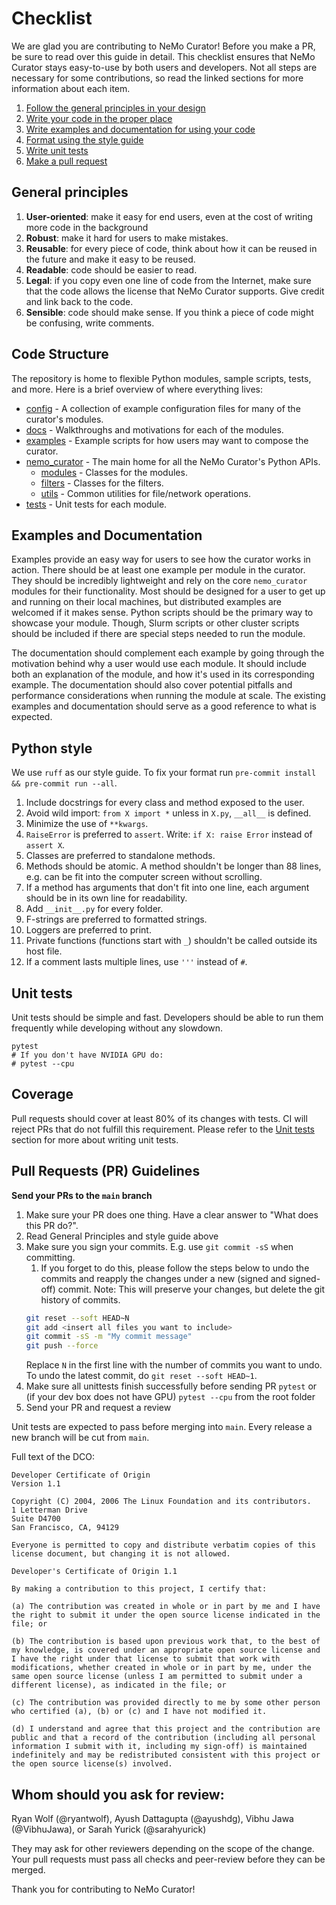 # Checklist

We are glad you are contributing to NeMo Curator! Before you make a PR, be sure to read over this guide in detail.
This checklist ensures that NeMo Curator stays easy-to-use by both users and developers.
Not all steps are necessary for some contributions, so read the linked sections for more information about each item.

1. [Follow the general principles in your design](#general-principles)
1. [Write your code in the proper place](#repo-structure)
1. [Write examples and documentation for using your code](#examples-and-documentation)
1. [Format using the style guide](#python-style)
1. [Write unit tests](#unit-tests)
1. [Make a pull request](#pull-requests-pr-guidelines)

## General principles
1. **User-oriented**: make it easy for end users, even at the cost of writing more code in the background
1. **Robust**: make it hard for users to make mistakes.
1. **Reusable**: for every piece of code, think about how it can be reused in the future and make it easy to be reused.
1. **Readable**: code should be easier to read.
1. **Legal**: if you copy even one line of code from the Internet, make sure that the code allows the license that NeMo Curator supports. Give credit and link back to the code.
1. **Sensible**: code should make sense. If you think a piece of code might be confusing, write comments.

## Code Structure
The repository is home to flexible Python modules, sample scripts, tests, and more.
Here is a brief overview of where everything lives:
- [config](config/) - A collection of example configuration files for many of the curator's modules.
- [docs](docs/) - Walkthroughs and motivations for each of the modules.
- [examples](examples/) - Example scripts for how users may want to compose the curator.
- [nemo_curator](nemo_curator/) - The main home for all the NeMo Curator's Python APIs.
    - [modules](nemo_curator/modules) - Classes for the modules.
    - [filters](nemo_curator/filters) - Classes for the filters.
    - [utils](nemo_curator/utils) - Common utilities for file/network operations.
- [tests](tests/) - Unit tests for each module.

## Examples and Documentation
Examples provide an easy way for users to see how the curator works in action.
There should be at least one example per module in the curator.
They should be incredibly lightweight and rely on the core `nemo_curator` modules for their functionality.
Most should be designed for a user to get up and running on their local machines, but distributed examples are welcomed if it makes sense.
Python scripts should be the primary way to showcase your module.
Though, Slurm scripts or other cluster scripts should be included if there are special steps needed to run the module.

The documentation should complement each example by going through the motivation behind why a user would use each module.
It should include both an explanation of the module, and how it's used in its corresponding example.
The documentation should also cover potential pitfalls and performance considerations when running the module at scale.
The existing examples and documentation should serve as a good reference to what is expected.

## Python style
We use ``ruff`` as our style guide. To fix your format run `pre-commit install && pre-commit run --all`.

1. Include docstrings for every class and method exposed to the user.
1. Avoid wild import: ``from X import *`` unless in ``X.py``, ``__all__`` is defined.
1. Minimize the use of ``**kwargs``.
1. ``RaiseError`` is preferred to ``assert``. Write: ```if X: raise Error``` instead of ```assert X```.
1. Classes are preferred to standalone methods.
1. Methods should be atomic. A method shouldn't be longer than 88 lines, e.g. can be fit into the computer screen without scrolling.
1. If a method has arguments that don't fit into one line, each argument should be in its own line for readability.
1. Add ``__init__.py`` for every folder.
1. F-strings are preferred to formatted strings.
1. Loggers are preferred to print.
1. Private functions (functions start with ``_``) shouldn't be called outside its host file.
1. If a comment lasts multiple lines, use ``'''`` instead of ``#``.

## Unit tests
Unit tests should be simple and fast.
Developers should be able to run them frequently while developing without any slowdown.
```
pytest
# If you don't have NVIDIA GPU do:
# pytest --cpu
```

## Coverage
Pull requests should cover at least 80% of its changes with tests. CI will reject PRs that do not fulfill this requirement. Please refer to the [Unit tests](#unit-tests) section for more about writing unit tests.

## Pull Requests (PR) Guidelines

**Send your PRs to the `main` branch**

1) Make sure your PR does one thing. Have a clear answer to "What does this PR do?".
2) Read General Principles and style guide above
3) Make sure you sign your commits. E.g. use ``git commit -sS`` when committing.
    1) If you forget to do this, please follow the steps below to undo the commits and reapply the changes under a new (signed and signed-off) commit. Note: This will preserve your changes, but delete the git history of commits.
    ```bash
    git reset --soft HEAD~N
    git add <insert all files you want to include>
    git commit -sS -m "My commit message"
    git push --force
    ```
    Replace `N` in the first line with the number of commits you want to undo. To undo the latest commit, do `git reset --soft HEAD~1`.
4) Make sure all unittests finish successfully before sending PR ``pytest`` or (if your dev box does not have GPU) ``pytest --cpu`` from the root folder
5) Send your PR and request a review

Unit tests are expected to pass before merging into `main`.
Every release a new branch will be cut from `main`.

Full text of the DCO:

```
Developer Certificate of Origin
Version 1.1

Copyright (C) 2004, 2006 The Linux Foundation and its contributors.
1 Letterman Drive
Suite D4700
San Francisco, CA, 94129

Everyone is permitted to copy and distribute verbatim copies of this license document, but changing it is not allowed.

Developer's Certificate of Origin 1.1

By making a contribution to this project, I certify that:

(a) The contribution was created in whole or in part by me and I have the right to submit it under the open source license indicated in the file; or

(b) The contribution is based upon previous work that, to the best of my knowledge, is covered under an appropriate open source license and I have the right under that license to submit that work with modifications, whether created in whole or in part by me, under the same open source license (unless I am permitted to submit under a different license), as indicated in the file; or

(c) The contribution was provided directly to me by some other person who certified (a), (b) or (c) and I have not modified it.

(d) I understand and agree that this project and the contribution are public and that a record of the contribution (including all personal information I submit with it, including my sign-off) is maintained indefinitely and may be redistributed consistent with this project or the open source license(s) involved.
```

## Whom should you ask for review:

Ryan Wolf (@ryantwolf), Ayush Dattagupta (@ayushdg), Vibhu Jawa (@VibhuJawa), or Sarah Yurick (@sarahyurick)

They may ask for other reviewers depending on the scope of the change. Your pull requests must pass all checks and peer-review before they can be merged.


Thank you for contributing to NeMo Curator!
